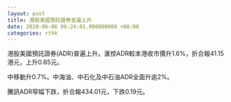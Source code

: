 ```yaml
---
layout: post
title: 港股美國預託證券普遍上升
date: 2020-06-06 06:24:01.000000000 +08:00
categories: rthk
---
```


港股美國預託證券(ADR)普遍上升。滙控ADR較本港收市價升1.6%，折合報41.15港元，上升0.65元。

中移動升0.7%。中海油、中石化及中石油ADR全面升逾2%。

騰訊ADR窄幅下跌，折合報434.01元，下跌0.19元。
